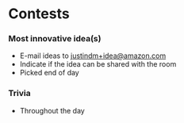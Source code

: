 <!SLIDE noprint>
# Contests

### Most innovative idea(s)
* E-mail ideas to [justindm+idea@amazon.com](mailto:justindm+idea@amazon.com)
* Indicate if the idea can be shared with the room
* Picked end of day

### Trivia
* Throughout the day

<!-- ### Eric's favorite beer
* Guess it and win -->
